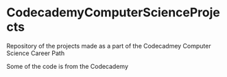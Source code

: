 # CodecademyComputerScienceProjects
Repository of the projects made as a part of the Codecadmey Computer Science Career Path

Some of the code is from the Codecademy 